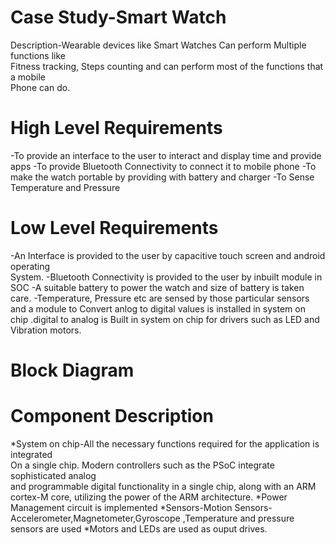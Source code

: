 # Case Study-Smart Watch
Description-Wearable devices like Smart Watches Can perform Multiple functions like     
Fitness tracking, Steps counting and can perform most of the functions that a mobile     
Phone can do.
    
    
# High Level Requirements
-To provide an interface to the user to interact and display time and provide apps 
-To provide Bluetooth Connectivity to connect it to mobile phone
-To make the watch portable by providing with battery and charger
-To Sense Temperature and Pressure

# Low Level Requirements
-An Interface is provided to the user by capacitive touch screen and android operating    
 System.
-Bluetooth Connectivity is provided to the user by inbuilt module in SOC
-A suitable battery to power the watch and size of battery is taken care.
-Temperature, Pressure etc are sensed by those particular sensors and a module to 
Convert anlog to digital values is installed in system on chip .digital to analog is 
Built in system on chip for drivers such as LED and Vibration motors.
 
# Block Diagram



# Component Description
*System on chip-All the necessary functions required for the application is integrated     
 On a single chip. Modern controllers such as the PSoC integrate sophisticated analog                              
and programmable digital functionality in a single chip, along with an ARM cortex-M 
core, utilizing the power of the ARM architecture.
*Power Management circuit is implemented
*Sensors-Motion Sensors-Accelerometer,Magnetometer,Gyroscope ,Temperature 
and pressure sensors are used
*Motors and LEDs are used as ouput drives.
	

